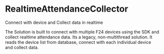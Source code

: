 # RealtimeAttendanceCollector
Connect with device and Collect data in realtime

The Solution is built to connect with multiple F24 devices using the SDK and collect realtime attendance data. Its a legacy, non-multithread solution.
It reads the device list from database, connect with each individual device and collect data.
